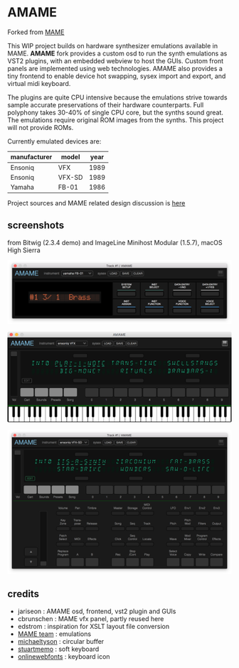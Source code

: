 # AMAME #

Forked from [MAME](https://github.com/mamedev/mame)

This WIP project builds on hardware synthesizer emulations available in MAME. **AMAME** fork provides a custom osd to run the synth emulations as VST2 plugins, with an embedded webview to host the GUIs. Custom front panels are implemented using web technologies. AMAME also provides a tiny frontend to enable device hot swapping, sysex import and export, and virtual midi keyboard.

The plugins are quite CPU intensive because the emulations strive towards sample accurate preservations of their hardware counterparts. Full polyphony takes 30-40% of single CPU core, but the synths sound great. The emulations require original ROM images from the synths. This project will not provide ROMs.

Currently emulated devices are:

manufacturer|model|year
---|---|---
Ensoniq|VFX|1989
Ensoniq|VFX-SD|1989
Yamaha|FB-01|1986



Project sources and MAME related design discussion is [here](projects/amame)

## screenshots ##

from Bitwig (2.3.4 demo) and ImageLine Minihost Modular (1.5.7), macOS High Sierra

![FB-01](projects/amame/screenshots/fb-01.png)

![VFX](projects/amame/screenshots/vfx.png)

![VFX-SD](projects/amame/screenshots/vfx-sd.png)

## credits ##
* jariseon : AMAME osd, frontend, vst2 plugin and GUIs
* cbrunschen : MAME vfx panel, partly reused here
* edstrom : inspiration for XSLT layout file conversion
* [MAME team](http://mamedev.org) : emulations
* [michaeltyson](https://github.com/michaeltyson/TPCircularBuffer) : circular buffer
* [stuartmemo](https://github.com/stuartmemo/qwerty-hancock) : soft keyboard
* [onlinewebfonts](https://www.onlinewebfonts.com/icon/) : keyboard icon